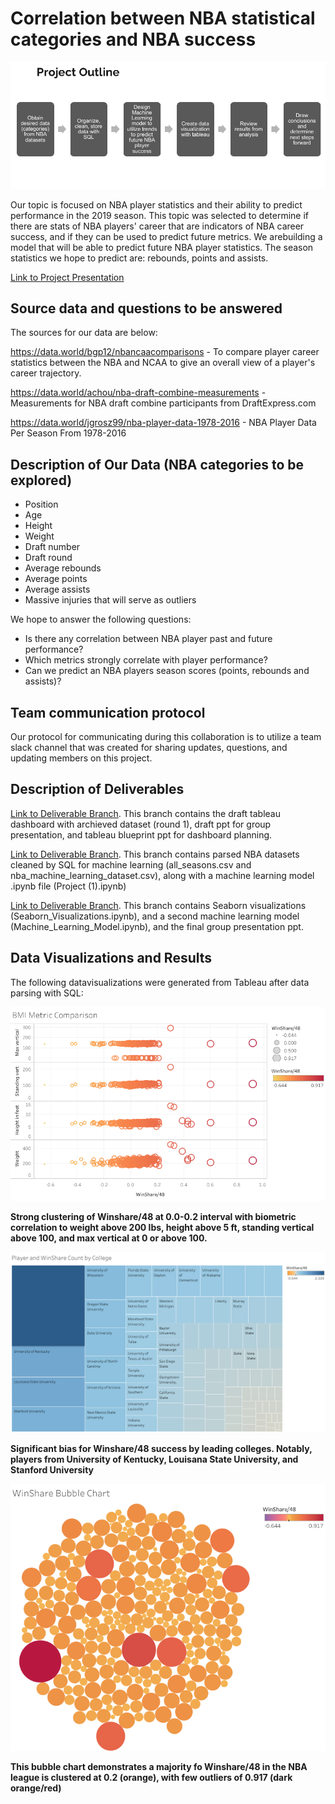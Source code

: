 # Correlation between NBA statistical categories and NBA success

![alt_text](https://github.com/NassimNatA/DataAnalytics_FinalProject/blob/Nassim_Ataii/ProjectOverview.png)

Our topic is focused on NBA player statistics and their ability to predict performance in the 2019 season. This topic was selected to determine if there are stats of NBA players' career that are indicators of NBA career success, and if they can be used to predict future metrics. We arebuilding a model that will be able to predict future NBA player statistics. The season statistics we hope to predict are: rebounds, points and assists.

[Link to Project Presentation](https://github.com/NassimNatA/DataAnalytics_FinalProject/blob/Iliana_Portugal/Week%203_TriangleDraftPresentation_Edited.pptx.pdf)

## Source data and questions to be answered 
The sources for our data are below: 

https://data.world/bgp12/nbancaacomparisons - To compare player career statistics between the NBA and NCAA to give an overall view of a player's career trajectory.

https://data.world/achou/nba-draft-combine-measurements - Measurements for NBA draft combine participants from DraftExpress.com

https://data.world/jgrosz99/nba-player-data-1978-2016 - NBA Player Data Per Season From 1978-2016

## Description of Our Data (NBA categories to be explored)

- Position
- Age
- Height
- Weight
- Draft number
- Draft round
- Average rebounds
- Average points
- Average assists
- Massive injuries that will serve as outliers

We hope to answer the following questions: 
- Is there any correlation between NBA player past and future performance?
- Which metrics strongly correlate with player performance?
- Can we predict an NBA players season scores (points, rebounds and assists)?

## Team communication protocol
Our protocol for communicating during this collaboration is to utilize a team slack channel that was created for sharing updates, questions, and updating members on this project. 

## Description of Deliverables 
[Link to Deliverable Branch](https://github.com/NassimNatA/DataAnalytics_FinalProject/tree/Nassim_Ataii). This branch contains the draft tableau dashboard with archieved dataset (round 1), draft ppt for group presentation, and tableau blueprint ppt for dashboard planning. 

[Link to Deliverable Branch](https://github.com/NassimNatA/DataAnalytics_FinalProject/tree/Eric_Ralston). This branch contains parsed NBA datasets cleaned by SQL for machine learning (all_seasons.csv and nba_machine_learning_dataset.csv), along with a  machine learning model .ipynb file (Project (1).ipynb)

[Link to Deliverable Branch](https://github.com/NassimNatA/DataAnalytics_FinalProject/tree/Iliana_Portugal). This branch contains Seaborn visualizations (Seaborn_Visualizations.ipynb), and a second machine learning model (Machine_Learning_Model.ipynb), and the final group presentation ppt. 

## Data Visualizations and Results 

The following datavisualizations were generated from Tableau after data parsing with SQL: 

![alt_text](https://github.com/NassimNatA/DataAnalytics_FinalProject/blob/Iliana_Portugal/BMI%20Metric%20Comparison.png)

**Strong clustering of Winshare/48 at 0.0-0.2 interval with biometric correlation to weight above 200 lbs, height above 5 ft, standing vertical above 100, and max vertical at 0 or above 100.**

![alt_text](https://github.com/NassimNatA/DataAnalytics_FinalProject/blob/Iliana_Portugal/Player%20and%20WinShare%20Count%20by%20College.png)

**Significant bias for Winshare/48 success by leading colleges. Notably, players from University of Kentucky, Louisana State University, and Stanford University**

![alt_text](https://github.com/NassimNatA/DataAnalytics_FinalProject/blob/Iliana_Portugal/WinShare%20Bubble%20Chart.png)

**This bubble chart demonstrates a majority fo Winshare/48 in the NBA league is clustered at 0.2 (orange), with few outliers of 0.917 (dark orange/red)**


